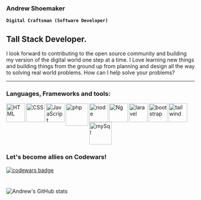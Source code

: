 ### Andrew Shoemaker  

**`Digital Craftsman (Software Developer)`**

## Tall Stack Developer.

I look forward to contributing to the open source community and building my version of the digital world one step at a time. I Love learning new things and building things from the ground up from planning and design all the way to solving real world problems. How can I help solve your problems? 


---


### Languages, Frameworks and tools:

<!-- HTML -->
<img align="left" alt="HTML" width="50px" src="https://cdn.jsdelivr.net/gh/devicons/devicon/icons/html5/html5-original.svg" />
<!-- CSS -->
<img align="left" alt="CSS" width="50px" src="https://cdn.jsdelivr.net/gh/devicons/devicon/icons/css3/css3-original.svg" />
<!-- JavaScript -->
<img align="left" alt="JavaScript" width="50px" src="https://cdn.jsdelivr.net/gh/devicons/devicon/icons/javascript/javascript-original.svg" />
<!-- php -->
<img align="left" alt="php" width="60px"  src="https://cdn.jsdelivr.net/gh/devicons/devicon/icons/php/php-plain.svg" />
<!-- node -->
<img align="left" alt="node" width="50px" src="https://cdn.jsdelivr.net/gh/devicons/devicon/icons/nodejs/nodejs-original.svg" />
<!-- Angular -->
<img align="left" alt="Ng" width="50px" src="https://cdn.jsdelivr.net/gh/devicons/devicon/icons/angularjs/angularjs-original.svg" />
<!-- laravel -->
<img align="left" alt="laravel" width="50px" src="https://cdn.jsdelivr.net/gh/devicons/devicon/icons/laravel/laravel-plain-wordmark.svg" />
<!-- Bootstrap -->
<img align="left" alt="bootstrap" width="50px" src="https://cdn.jsdelivr.net/gh/devicons/devicon/icons/bootstrap/bootstrap-original.svg" />
<!-- Tailwind -->
<img align="left" alt="tailwind" width="50px" src="https://cdn.jsdelivr.net/gh/devicons/devicon/icons/tailwindcss/tailwindcss-plain.svg" />
<!-- Mysql -->
<img alt="mySql" width="60px" src="https://cdn.jsdelivr.net/gh/devicons/devicon/icons/mysql/mysql-plain-wordmark.svg" />

### Let's become allies on Codewars!
<a href="https://www.codewars.com/users/Ashoemaker9"><img alt="codewars badge" src="https://www.codewars.com/users/Ashoemaker9/badges/large"></a>

#

![Andrew's GitHub stats](https://github-readme-stats.vercel.app/api?username=Ashoemaker-tech&show_icons=true&theme=gruvbox)


